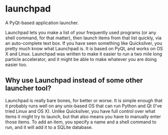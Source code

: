 launchpad
=========

A PyQt-based application launcher.

Launchpad lets you make a list of your frequently used programs (or any shell command, for that matter), then launch items from that list quickly, via an auto-complete text box.  If you have seen something like Quicksilver, you pretty much know what Launchpad is.  It is based on PyQt, and works on OS X and Linux.  Launchpad was written to make it easier to run a two mile long particle accelerator, and it might be able to make whatever you are doing easier too.

Why use Launchpad instead of some other launcher tool?
----------

Launchpad is really bare bones, for better or worse.  It is simple enough that it probably runs well on any unix-based OS that can run Python and Qt (I've tried Linux and OS X).  Unlike Quicksilver, you have full control over what items it might try to launch, but that also means you have to manually enter those items.  To add an item, you specify a name and a shell command to run, and it will add it to a SQLite database.
